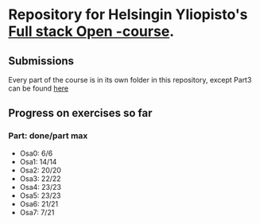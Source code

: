 # Repository for Helsingin Yliopisto's [Full stack Open -course](https://fullstackopen.com/#course-contents).

## Submissions

Every part of the course is in its own folder in this repository, except Part3 can be found [here](https://github.com/jerempa/Full-stack-MOOC-osa3)

## Progress on exercises so far

### Part: done/part max 
* Osa0: 6/6
* Osa1: 14/14
* Osa2: 20/20
* Osa3: 22/22
* Osa4: 23/23
* Osa5: 23/23
* Osa6: 21/21
* Osa7: 7/21
